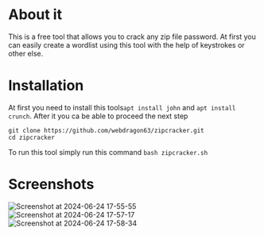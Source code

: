 # About it
This is a free tool that allows you to crack any zip file password.
At first you can easily create a wordlist using this tool with the help of keystrokes or other else.

# Installation
At first you need to install this tools`apt install john` and `apt install crunch`.
After it you ca be able to proceed the next step
```shell
git clone https://github.com/webdragon63/zipcracker.git
cd zipcracker
```
To run this tool simply run this command `bash zipcracker.sh`
# Screenshots

![Screenshot at 2024-06-24 17-55-55](https://github.com/webdragon63/zipcracker/assets/117004849/2393b41d-5be1-4611-b869-5a79eae89000)
![Screenshot at 2024-06-24 17-57-17](https://github.com/webdragon63/zipcracker/assets/117004849/8f245037-bf1b-47d4-a1dc-66fd788a93ec)
![Screenshot at 2024-06-24 17-58-34](https://github.com/webdragon63/zipcracker/assets/117004849/00df4b7a-f064-4139-b62e-5a01c665e997)
